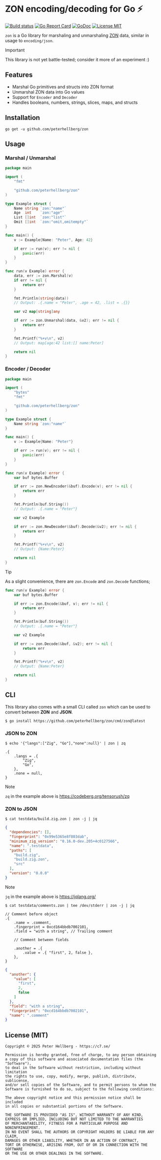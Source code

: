 # ZON encoding/decoding for Go ⚡

[![Build status](https://github.com/peterhellberg/zon/actions/workflows/test.yml/badge.svg?branch=main)](https://github.com/peterhellberg/zon/actions/workflows/test.yml)
[![Go Report Card](https://goreportcard.com/badge/github.com/peterhellberg/zon?style=flat)](https://goreportcard.com/report/github.com/peterhellberg/zon)
[![GoDoc](https://img.shields.io/badge/godoc-reference-blue.svg?style=flat)](https://pkg.go.dev/github.com/peterhellberg/zon)
[![License MIT](https://img.shields.io/badge/license-MIT-lightgrey.svg?style=flat)](https://github.com/peterhellberg/zon#license-mit)

`zon` is a Go library for marshaling and unmarshaling [ZON](https://ziglang.org/) data,
similar in usage to `encoding/json`.

> [!IMPORTANT]
> This library is not yet battle-tested; consider it more of an experiment :)

## Features

- Marshal Go primitives and structs into ZON format
- Unmarshal ZON data into Go values
- Support for `Encoder` and `Decoder`
- Handles booleans, numbers, strings, slices, maps, and structs

## Installation

    go get -u github.com/peterhellberg/zon

## Usage

### Marshal / Unmarshal

[embedmd]:# (examples/zon-marshal-unmarshal/zon-marshal-unmarshal.go)
```go
package main

import (
	"fmt"

	"github.com/peterhellberg/zon"
)

type Example struct {
	Name string `zon:"name"`
	Age  int    `zon:"age"`
	List []int  `zon:"list"`
	Omit []int  `zon:"omit,omitempty"`
}

func main() {
	v := Example{Name: "Peter", Age: 42}

	if err := run(v); err != nil {
		panic(err)
	}
}

func run(v Example) error {
	data, err := zon.Marshal(v)
	if err != nil {
		return err
	}

	fmt.Println(string(data))
	// Output: .{.name = "Peter", .age = 42, .list = .{}}

	var v2 map[string]any

	if err := zon.Unmarshal(data, &v2); err != nil {
		return err
	}

	fmt.Printf("%+v\n", v2)
	// Output: map[age:42 list:[] name:Peter]

	return nil
}
```

### Encoder / Decoder

[embedmd]:# (examples/zon-encoder-decoder/zon-encoder-decoder.go)
```go
package main

import (
	"bytes"
	"fmt"

	"github.com/peterhellberg/zon"
)

type Example struct {
	Name string `zon:"name"`
}

func main() {
	v := Example{Name: "Peter"}

	if err := run(v); err != nil {
		panic(err)
	}
}

func run(v Example) error {
	var buf bytes.Buffer

	if err := zon.NewEncoder(&buf).Encode(v); err != nil {
		return err
	}

	fmt.Println(buf.String())
	// Output: .{.name = "Peter"}

	var v2 Example

	if err := zon.NewDecoder(&buf).Decode(&v2); err != nil {
		return err
	}

	fmt.Printf("%+v\n", v2)
	// Output: {Name:Peter}

	return nil
}
```

> [!TIP]
> As a slight convenience, there are `zon.Encode` and `zon.Decode` functions;

[embedmd]:# (examples/zon-encoder-decoder-convenience/zon-encoder-decoder-convenience.go /func run/ $)
```go
func run(v Example) error {
	var buf bytes.Buffer

	if err := zon.Encode(&buf, v); err != nil {
		return err
	}

	fmt.Println(buf.String())
	// Output: .{.name = "Peter"}

	var v2 Example

	if err := zon.Decode(&buf, &v2); err != nil {
		return err
	}

	fmt.Printf("%+v\n", v2)
	// Output: {Name:Peter}

	return nil
}
```

## CLI

This library also comes with a small CLI called `zon`
which can be used to convert between **ZON** and **JSON**.

```console
$ go install https://github.com/peterhellberg/zon/cmd/zon@latest
```

### JSON to ZON

```console
$ echo '{"langs":["Zig", "Go"],"none":null}' | zon | zq
```
```zig
.{
    .langs = .{
        "Zig",
        "Go",
    },
    .none = null,
}
```

> [!NOTE]
> `zq` in the example above is <https://codeberg.org/tensorush/zq>

### ZON to JSON

```console
$ cat testdata/build.zig.zon | zon -j | jq
```
```json
{
  "dependencies": [],
  "fingerprint": "0x99e5365e8f803dab",
  "minimum_zig_version": "0.16.0-dev.205+4c0127566",
  "name": ".testdata",
  "paths": [
    "build.zig",
    "build.zig.zon",
    "src"
  ],
  "version": "0.0.0"
}
```

> [!NOTE]
> `jq` in the example above is <https://jqlang.org/>

```console
$ cat testdata/comments.zon | tee /dev/stderr | zon -j | jq
```
```zig
// Comment before object
.{
    .name = .comment,
    .fingerprint = 0xcd164bbdb7002101,
    .field = "with a string", // Trailing comment

    // Comment between fields

    .another = .{
        .value = .{ "first", 2, false },
    },
}
```
```json
{
  "another": {
    "value": [
      "first",
      2,
      false
    ]
  },
  "field": "with a string",
  "fingerprint": "0xcd164bbdb7002101",
  "name": ".comment"
}
```

## License (MIT)

[embedmd]:# (LICENSE text)
```text
Copyright © 2025 Peter Hellberg - https://c7.se/

Permission is hereby granted, free of charge, to any person obtaining
a copy of this software and associated documentation files (the "Software"),
to deal in the Software without restriction, including without limitation
the rights to use, copy, modify, merge, publish, distribute, sublicense,
and/or sell copies of the Software, and to permit persons to whom the
Software is furnished to do so, subject to the following conditions:

The above copyright notice and this permission notice shall be included
in all copies or substantial portions of the Software.

THE SOFTWARE IS PROVIDED "AS IS", WITHOUT WARRANTY OF ANY KIND,
EXPRESS OR IMPLIED, INCLUDING BUT NOT LIMITED TO THE WARRANTIES
OF MERCHANTABILITY, FITNESS FOR A PARTICULAR PURPOSE AND NONINFRINGEMENT.
IN NO EVENT SHALL THE AUTHORS OR COPYRIGHT HOLDERS BE LIABLE FOR ANY CLAIM,
DAMAGES OR OTHER LIABILITY, WHETHER IN AN ACTION OF CONTRACT,
TORT OR OTHERWISE, ARISING FROM, OUT OF OR IN CONNECTION WITH THE SOFTWARE
OR THE USE OR OTHER DEALINGS IN THE SOFTWARE.
```
